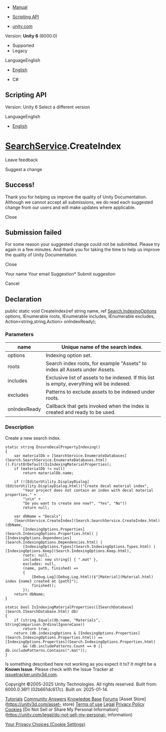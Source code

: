 [ ]()

  * [Manual](../Manual/index.html)
  * [Scripting API](../ScriptReference/index.html)

  * [unity.com](https://unity.com/)

Version: **Unity 6** (6000.0)

  * Supported
  * Legacy

LanguageEnglish

  * [English]()

  * C#

[ ](https://docs.unity3d.com)

## Scripting API

Version: Unity 6 Select a different version

LanguageEnglish

  * [English]()

#  [SearchService](Search.SearchService.html).CreateIndex

Leave feedback

Suggest a change

## Success!

Thank you for helping us improve the quality of Unity Documentation. Although
we cannot accept all submissions, we do read each suggested change from our
users and will make updates where applicable.

Close

## Submission failed

For some reason your suggested change could not be submitted. Please <a>try
again</a> in a few minutes. And thank you for taking the time to help us
improve the quality of Unity Documentation.

Close

Your name Your email Suggestion* Submit suggestion

Cancel

[ ]()

## Declaration

public static void CreateIndex(ref string name, ref
[Search.IndexingOptions](Search.IndexingOptions.html) options,
IEnumerable<string> roots, IEnumerable<string> includes, IEnumerable<string>
excludes, Action<string,string,Action> onIndexReady);

### Parameters

name | Unique name of the search index.  
---|---  
options | Indexing option set.  
roots | Search index roots, for example "Assets" to index all Assets under Assets.  
includes | Exclusive list of assets to be indexed. If this list is empty, everything will be indexed.  
excludes | Patterns to exclude assets to be indexed under roots.  
onIndexReady | Callback that gets invoked when the index is created and ready to be used.  
  
### Description

Create a new search index.

    
    
    static string EnsureDecalPropertyIndexing()
    {
        var materialDb = [SearchService.EnumerateDatabases](Search.SearchService.EnumerateDatabases.html)().FirstOrDefault(IsIndexingMaterialProperties);
        if (materialDb != null)
            return materialDb.name;
    
        if (![EditorUtility.DisplayDialog](EditorUtility.DisplayDialog.html)("Create decal material index",
            "Your project does not contain an index with decal material properties." +
            "\n\n" +
            "Do you want to create one now?", "Yes", "No"))
            return null;
    
        var dbName = "Decals";
        [SearchService.CreateIndex](Search.SearchService.CreateIndex.html)(dbName,
            [IndexingOptions.Properties](Search.IndexingOptions.Properties.html) | [IndexingOptions.Dependencies](Search.IndexingOptions.Dependencies.html) |
            [IndexingOptions.Types](Search.IndexingOptions.Types.html) | [IndexingOptions.Keep](Search.IndexingOptions.Keep.html),
            roots: null,
            includes: new string[] { ".mat" },
            excludes: null,
            (name, path, finished) =>
            {
                [Debug.Log](Debug.Log.html)($"[Material](Material.html) index {name} created at {path}");
                finished();
            });
        return dbName;
    }
    
    static bool IsIndexingMaterialProperties([ISearchDatabase](Search.ISearchDatabase.html) db)
    {
        if (string.Equals(db.name, "Materials", StringComparison.OrdinalIgnoreCase))
            return true;
        return (db.indexingOptions & [IndexingOptions.Properties](Search.IndexingOptions.Properties.html)) == [IndexingOptions.Properties](Search.IndexingOptions.Properties.html)
            && (db.includePatterns.Count == 0 || db.includePatterns.Contains(".mat"));
    }
    

Is something described here not working as you expect it to? It might be a
**Known Issue**. Please check with the Issue Tracker at
[issuetracker.unity3d.com](https://issuetracker.unity3d.com).

Copyright ©2005-2025 Unity Technologies. All rights reserved. Built from:
6000.0.36f1 (02b661dc617c). Built on: 2025-01-14.

[Tutorials](https://unity3d.com/learn) [Community
Answers](https://answers.unity3d.com) [Knowledge
Base](https://support.unity3d.com/hc/en-us)
[Forums](https://forum.unity3d.com) [Asset Store](https://unity3d.com/asset-
store) [Terms of use](https://docs.unity3d.com/Manual/TermsOfUse.html)
[Legal](https://unity.com/legal) [Privacy
Policy](https://unity.com/legal/privacy-policy)
[Cookies](https://unity.com/legal/cookie-policy) [Do Not Sell or Share My
Personal Information](https://unity.com/legal/do-not-sell-my-personal-
information)

[Your Privacy Choices (Cookie Settings)](javascript:void\(0\);)

